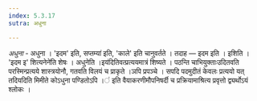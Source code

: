 ```yaml
---
index: 5.3.17
sutra: अधुना

---
```

_अधुना_ - अधुना । 'इदम' इति, सप्तम्या॑ इति, 'काले' इति चानुवर्तते । तदाह — इदम इति । इशिति । 'इदम इ' शित्यनेने॑ति शेषः । अधुनेति ।इय॑दितिवत्प्रत्ययमात्रं शिष्यते । पठन्ति चाभियुक्ताःउदितवति परस्मिन्प्रत्यये शास्त्रयोनौ, गतवति विलयं च प्राकृते ।ञपि प्रपञ्चे । सपदि पदमुदीतं केवलः प्रत्ययो यत् तदियदिति मिमीते कोऽधुना पण्डितोऽपि  ।॑ इति वैयाकरणीमौपनिषर्दी च प्रक्रियामाश्रित्य प्रवृत्तो द्व्यर्थोऽयं श्लोकः ।